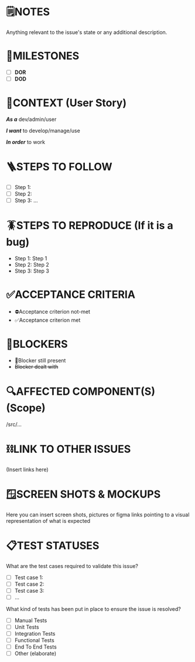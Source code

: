 # 🗒️NOTES

Anything relevant to the issue's state or any additional description.

# 🏁MILESTONES

- [ ] **DOR**
- [ ] **DOD**

# 📜CONTEXT (User Story)

***As a*** dev/admin/user

***I want*** to develop/manage/use

***In order*** to work

# 🪜STEPS TO FOLLOW

- [ ] Step 1: 
- [ ] Step 2:
- [ ] Step 3:
...

# 🪳STEPS TO REPRODUCE (If it is a bug)

- Step 1: Step 1
- Step 2: Step 2
- Step 3: Step 3

# ✅ACCEPTANCE CRITERIA

- ⛔Acceptance criterion not-met
- ✅Acceptance criterion met

# 📛BLOCKERS

- 📛Blocker still present
- ~~Blocker dealt with~~

# 🔍AFFECTED COMPONENT(S) (Scope)

/src/…

# ⛓️LINK TO OTHER ISSUES
(Insert links here)

# 🪟SCREEN SHOTS & MOCKUPS

Here you can insert screen shots, pictures or figma links pointing to a visual representation of what is expected

# 📋TEST STATUSES
What are the test cases required to validate this issue?
- [ ] Test case 1:
- [ ] Test case 2:
- [ ] Test case 3:
- [ ] ...

What kind of tests has been put in place to ensure the issue is resolved?
- [ ] Manual Tests
- [ ] Unit Tests
- [ ] Integration Tests
- [ ] Functional Tests
- [ ] End To End Tests
- [ ] Other (elaborate)
